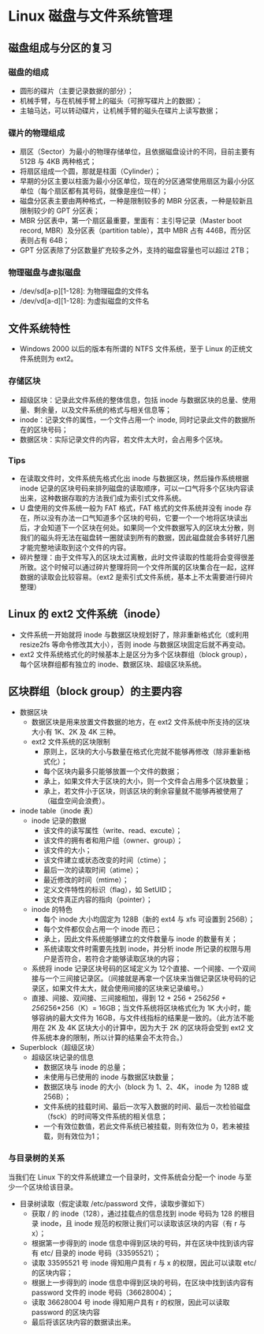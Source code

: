 # Linux 磁盘与文件系统管理
## 磁盘组成与分区的复习
### 磁盘的组成
+ 圆形的碟片（主要记录数据的部分）；
+ 机械手臂，与在机械手臂上的磁头（可擦写碟片上的数据）；
+ 主轴马达，可以转动碟片，让机械手臂的磁头在碟片上读写数据；
### 碟片的物理组成
+ 扇区（Sector）为最小的物理存储单位，且依据磁盘设计的不同，目前主要有 512B 与 4KB 两种格式；
+ 将扇区组成一个圆，那就是柱面（Cylinder）；
+ 早期的分区主要以柱面为最小分区单位，现在的分区通常使用扇区为最小分区单位（每个扇区都有其号码，就像是座位一样）；
+ 磁盘分区表主要由两种格式，一种是限制较多的 MBR 分区表，一种是较新且限制较少的 GPT 分区表；
+ MBR 分区表中，第一个扇区最重要，里面有：主引导记录（Master boot record, MBR）及分区表（partition table），其中 MBR 占有 446B，而分区表则占有 64B；
+ GPT 分区表除了分区数量扩充较多之外，支持的磁盘容量也可以超过 2TB；
### 物理磁盘与虚拟磁盘
+ /dev/sd[a-p][1-128]: 为物理磁盘的文件名
+ /dev/vd[a-d][1-128]: 为虚拟磁盘的文件名

## 文件系统特性
+ Windows 2000 以后的版本有所谓的 NTFS 文件系统，至于 Linux 的正统文件系统则为 ext2。
### 存储区块
+ 超级区块：记录此文件系统的整体信息，包括 inode 与数据区块的总量、使用量、剩余量，以及文件系统的格式与相关信息等；
+ inode：记录文件的属性，一个文件占用一个 inode, 同时记录此文件的数据所在的区块号码；
+ 数据区块：实际记录文件的内容，若文件太大时，会占用多个区块。
### Tips
+ 在读取文件时，文件系统先格式化出 inode 与数据区块，然后操作系统根据 inode 记录的区块号码来排列磁盘的读取顺序，可以一口气将多个区块内容读出来，这种数据存取的方法我们成为索引式文件系统。
+ U 盘使用的文件系统一般为 FAT 格式，FAT 格式的文件系统并没有 inode 存在，所以没有办法一口气知道多个区块的号码，它要一个一个地将区块读出后，才会知道下一个区块在何处。如果同一个文件数据写入的区块太分散，则我们的磁头将无法在磁盘转一圈就读到所有的数据，因此磁盘就会多转好几圈才能完整地读取到这个文件的内容。
+ 碎片整理：由于文件写入的区块太过离散，此时文件读取的性能将会变得很差所致。这个时候可以通过碎片整理将同一个文件所属的区块集合在一起，这样数据的读取会比较容易。（ext2 是索引式文件系统，基本上不太需要进行碎片整理）

## Linux 的 ext2 文件系统（inode）
+ 文件系统一开始就将 inode 与数据区块规划好了，除非重新格式化（或利用 resize2fs 等命令修改其大小），否则 inode 与数据区块固定后就不再变动。
+ ext2 文件系统格式化的时候基本上是区分为多个区块群组（block group），每个区块群组都有独立的 inode、数据区块、超级区块系统。

## 区块群组（block group）的主要内容
+ 数据区块
  + 数据区块是用来放置文件数据的地方，在 ext2 文件系统中所支持的区块大小有 1K、2K 及 4K 三种。
  + ext2 文件系统的区块限制
    + 原则上，区块的大小与数量在格式化完就不能够再修改（除非重新格式化）；
    + 每个区块内最多只能够放置一个文件的数据；
    + 承上，如果文件大于区块的大小，则一个文件会占用多个区块数量；
    + 承上，若文件小于区块，则该区块的剩余容量就不能够再被使用了（磁盘空间会浪费）。
+ inode table（inode 表）
  + inode 记录的数据
    + 该文件的读写属性（write、read、excute）；
    + 该文件的拥有者和用户组（owner、group）；
    + 该文件的大小；
    + 该文件建立或状态改变的时间（ctime）；
    + 最后一次的读取时间（atime）；
    + 最近修改的时间（mtime）；
    + 定义文件特性的标识（flag），如 SetUID；
    + 该文件真正内容的指向（pointer）；
  + inode 的特色
    + 每个 inode 大小均固定为 128B（新的 ext4 与 xfs 可设置到 256B）；
    + 每个文件都仅会占用一个 inode 而已；
    + 承上，因此文件系统能够建立的文件数量与 inode 的数量有关；
    + 系统读取文件时需要先找到 inode，并分析 inode 所记录的权限与用户是否符合，若符合才能够读取区块的内容；
  + 系统将 inode 记录区块号码的区域定义为 12个直接、一个间接、一个双间接与一个三间接记录区。（间接就是再拿一个区块来当做记录区块号码的记录区，如果文件太大，就会使用间接的区块来记录编号。）
  + 直接、间接、双间接、三间接相加，得到 12 + 256 + 256*256 + 256*256*256（K）= 16GB；当文件系统将区块格式化为 1K 大小时，能够容纳的最大文件为 16GB，与文件线指标的结果是一致的。（此方法不能用在 2K 及 4K 区块大小的计算中，因为大于 2K 的区块将会受到 ext2 文件系统本身的限制，所以计算的结果会不太符合。）
+ Superblock（超级区块）
  + 超级区块记录的信息
    + 数据区块与 inode 的总量；
    + 未使用与已使用的 inode 与数据区块数量；
    + 数据区块与 inode 的大小（block 为 1、2、4K， inode 为 128B 或 256B）；
    + 文件系统的挂载时间、最后一次写入数据的时间、最后一次检验磁盘（fsck）的时间等文件系统的相关信息；
    + 一个有效位数值，若此文件系统已被挂载，则有效位为 0，若未被挂载，则有效位为1；

### 与目录树的关系
当我们在 Linux 下的文件系统建立一个目录时，文件系统会分配一个 inode 与至少一个区块给该目录。
+ 目录树读取（假定读取 /etc/password 文件，读取步骤如下）
  + 获取 / 的 inode（128），通过挂载点的信息找到 inode 号码为 128 的根目录 inode，且 inode 规范的权限让我们可以读取该区块的内容（有 r 与 x）；
  + 根据第一步得到的 inode 信息中得到区块的号码，并在区块中找到该内容有 etc/ 目录的 inode 号码（33595521）；
  + 读取 33595521 号 inode 得知用户具有 r 与 x 的权限，因此可以读取 etc/ 的区块内容；
  + 根据上一步得到的 inode 信息中得到区块的号码，在区块中找到该内容有 password 文件的 inode 号码（36628004）；
  + 读取 36628004 号 inode 得知用户具有 r 的权限，因此可以读取 password 的区块内容
  + 最后将该区块内容的数据读出来。